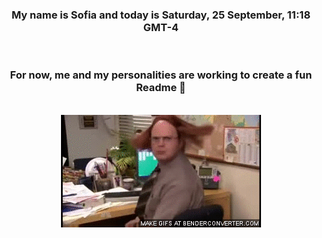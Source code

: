 


<div align="center">
<h3 >My name is Sofia and today is Saturday, 25 September, 11:18 GMT-4</h3><br>
<h3 >For now, me and my personalities are working to create a fun Readme 👋
</h3><br>
<img src='img/dwight.gif' alt='working...'/>
</div>
